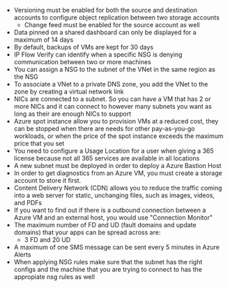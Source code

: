 - Versioning must be enabled for both the source and destination accounts to configure object replication between two storage accounts
    - Change feed must be enabled for the source account as well
- Data pinned on a shared dashboard can only be displayed for a maximum of 14 days
- By default, backups of VMs are kept for 30 days
- IP Flow Verify can identify when a specific NSG is denying communication between two or more machines
- You can assign a NSG to the subnet of the VNet in the same region as the NSG
- To associate a VNet to a private DNS zone, you add the VNet to the zone by creating a virtual network link
- NICs are connected to a subnet. So you can have a VM that has 2 or more NICs and it can connect to however many subnets you want as long as their are enough NICs to support
- Azure spot instance allow you to provision VMs at a reduced cost, they can be stopped when there are needs for other pay-as-you-go workloads, or when the price of the spot instance exceeds the maximum price that you set
- You need to configure a Usage Location for a user when giving a 365 license because not all 365 services are available in all locations
- A new subnet must be deployed in order to deploy a Azure Bastion Host
- In order to get diagnostics from an Azure VM, you must create a storage account to store it first.
- Content Delivery Network (CDN) allows you to reduce the traffic coming into a web server for static, unchanging files, such as images, videos, and PDFs
- If you want to find out if there is a outbound connection between a Azure VM and an external host, you would use "Connection Monitor"
- The maximum number of FD and UD (fault domains and update domains) that your apps can be spread across are:
	- 3 FD and 20 UD
- A maximum of one SMS message can be sent every 5 minutes in Azure Alerts
- When applying NSG rules make sure that the subnet has the right configs and the machine that you are trying to connect to has the appropiate nsg rules as well
